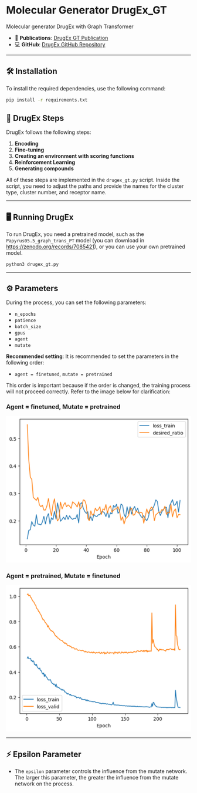 # Molecular Generator DrugEx_GT

Molecular generator DrugEx with Graph Transformer

- 📄 **Publications**: [DrugEx GT Publication](https://jcheminf.biomedcentral.com/articles/10.1186/s13321-023-00694-z)
- 💻 **GitHub**: [DrugEx GitHub Repository](https://github.com/CDDLeiden/DrugEx)

---

## 🛠️ Installation

To install the required dependencies, use the following command:

```bash
pip install -r requirements.txt
```

## 🔄 DrugEx Steps

DrugEx follows the following steps:

1. **Encoding** 
2. **Fine-tuning**
3. **Creating an environment with scoring functions**
4. **Reinforcement Learning**
5. **Generating compounds**

All of these steps are implemented in the `drugex_gt.py` script. Inside the script, you need to adjust the paths and provide the names for the cluster type, cluster number, and receptor name.

---

## 🖥️ Running DrugEx

To run DrugEx, you need a pretrained model, such as the `Papyrus05.5_graph_trans_PT` model (you can download in https://zenodo.org/records/7085421), or you can use your own pretrained model.

```bash
python3 drugex_gt.py
```
---
## ⚙️ Parameters

During the process, you can set the following parameters:

- `n_epochs`
- `patience`
- `batch_size`
- `gpus`
- `agent`
- `mutate`

**Recommended setting**: It is recommended to set the parameters in the following order:
- `agent = finetuned`, `mutate = pretrained`

This order is important because if the order is changed, the training process will not proceed correctly. Refer to the image below for clarification:

### Agent = finetuned, Mutate = pretrained

![Agent = finetuned, Mutate = pretrained](agent_finetuned-mutate_pretrained.png)

### Agent = pretrained, Mutate = finetuned

![Agent = pretrained, Mutate = finetuned](agent_pretrained-mutate_finetuned.png)

---

## ⚡ Epsilon Parameter

- The `epsilon` parameter controls the influence from the mutate network. The larger this parameter, the greater the influence from the mutate network on the process.
